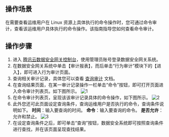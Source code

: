 ## 操作场景
在需要查看运维用户在 Linux 资源上具体执行的命令操作时，您可通过命令审计，查看该运维用户具体执行的命令操作。该指南指导您如何查看命令审计。



## 操作步骤
1. 进入 [腾讯云数据安全网关控制台](https://console.cloud.tencent.com/dasb)，使用管理员账号登录数据安全网关系统。
2. 在数据安全网关系统中单击【审计报表】，而后单击“行为审计”模块下的【进入】，即可进入行为审计页面。
3. 查询相关审计记录，具体您可以查看 [查询审计](https://cloud.tencent.com/document/product/1025/32449) 文档。
4. 在查询结果页面，在某一审计记录操作一栏单击“命令”按钮，即可打开页面进入命令审计列表页。如下图所示。
  ![1](https://main.qcloudimg.com/raw/c3988819e676779fb32cfc27beb8419c.png)
5. 在命令审计列表页，呈现该该审计记录具体的命令操作，如下图所示。
  ![2](https://main.qcloudimg.com/raw/f7f954f1909c2d6362c70ea9d992fa42.png)
6. 此外您还可此页面设定查询条件，查询运维用户是否执行的命令，查询条件说明如下。
  **时间**：输入要查询的时间。
  **命令**：输入要查询的命令。
  **是否允许**：允许和禁止。
  ![3](https://main.qcloudimg.com/raw/51e302ab2e89157ebe0002a9df9385b1.png)
7. 在设定查询条件之后，即可单击“查询”按钮，数据安全系统即可按照查询条件进行查找，并在该页面呈现查找结果。
